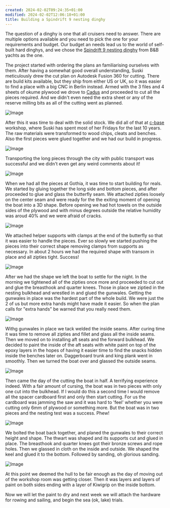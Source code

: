 ```yaml
---
created: 2024-02-02T09:24:35+01:00
modified: 2024-02-02T12:06:18+01:00
title: Building a Spindrift 9 nesting dinghy
---
```


The question of a dinghy is one that all cruisers need to answer. There are multiple options available and you need to pick the one for your requirements and budget. Our budget an needs lead us to the world of self-built hard dinghys, and we chose the [Spindrift 9 nesting dinghy](https://bandbyachtdesigns.com/s9)  from B&B yachts as the one.

The project started with ordering the plans an familiarising ourselves with them. After having a somewhat good overall understanding, Suski meticulously drew the cut plan on Autodesk Fusion 360 for cutting. There are build kits available, but they ship from either US or UK, so it was easier to find a place with a big CNC in Berlin instead. Armed with the 3 files and 4 sheets of okume plywood we drove to [Cadus](https://www.cadus.org/en/) and proceeded to cut all the pieces required. And we didn't even need the extra sheet or any of the reserve milling bits as all of the cutting went as planned.

![Image](../2024/36e4b2ca53ebb4bc8c7d695d64f04c86.jpg) 

After this it was time to deal with the solid stock. We did all of that at [c-base](https://c-base.org/) workshop, where Suski has spent most of her Fridays for the last 10 years. The raw materials were transformed to wood chips, cleats and benches. Also the first pieces were glued together and we had our build in progress. 

![Image](../2024/80d295644a9d337f1c107259707371e4.jpg) 

Transporting the long pieces through the city with public transport was successful and we didn't even get any weird comments about it!

![Image](../2024/1d63a3f5769dfef58a2d277e4845053d.jpg) 

When we had all the pieces at Gothia, it was time to start building for reals. We started by gluing together the long side and bottom pieces, and after proceeded to glue and glass the butterfly seam. We attached zipties loosely on the center seam and were ready for the the exiting moment of opening the boat into a 3D shape. Before opening we had hot towels on the outside sides of the plywood and with minus degrees outside the relative humidity was aroud 40% and we were afraid of cracks.

![Image](../2024/2b5d77699078fdc9821103b376aa83b6.jpg) 

 We attached helper supports with clamps at the end of the butterfly so that it was easier to handle the pieces. Ever so slowly we started pushing the pieces into their correct shape removing clamps from supports as necessary. In about 2 hours we had the required shape with transom in place and all zipties tight. Success!

![Image](../2024/d54db5c685547c5d6eac889efe33e621.jpg) 

After we had the shape we left the boat to settle for the night. In the morning we tightened all of the zipties once more and proceeded to cut out and glue the breasthook and quarter knees. Those in place we ziptied in the nesting bulkhead and wrestled in and glued the gunwales. Getting the gunwales in place was the hardest part of the whole build. We were just the 2 of us but more extra hands might have made it easier. So when the plan calls for "extra hands" be warned that you really need them.

![Image](../2024/bf504501bf2a4b966eb053a834029bb5.jpg) 

Withg gunwales in place we tack welded the inside seams. After curing time it was time to remove all zipties and fillet and glass all the inside seams. Then we moved on to installing aft seats and the forward bulkhead. We decided to paint the inside of the aft seats with white paint on top of the epoxy layers in the hopes of having it easier time to find the snacks hidden inside the benches later on. Daggerboard trunk and king plank went in smoothly. Then we turned the boat over and glassed the outside seams.

![Image](../2024/f90af85581342e56e8b10b6a9c11831e.jpg) 

Then came the day of the cutting the boat in half. A terrifying experience indeed. With a fair amount of cursing, the boat was in two pieces with only one cut into the bulkhead. If I would do this a second time I would remove all the spacer cardboard first and only then start cutting. For us the cardboard was jamming the saw and it was hard to 'feel' whether you were cutting only 6mm of plywood or something more. But the boat was in two pieces and the nesting test was a success. Phew!

![Image](../2024/f88ef6343d834daca18d8305b6d63de2.jpg) 

We bolted the boat back together, and planed the gunwales to their correct height and shape. The thwart was shaped and its supports cut and glued in place. The breasthook and quarter knees got their bronze screws and rope holes. Then we glassed in cloth on the inside and outside. We shaped the keel and glued it to the bottom. Followed by sanding, oh glorious sanding.

![Image](../2024/9d3e5b7842cd67201c4d1d6ff2556db5.jpg) 

At this point we deemed the hull to be fair enough as the day of moving out of the workshop room was getting closer. Then it was layers and layers of paint on both sides ending with a layer of Kiwigrip on the inside bottom. 

Now we will let the paint to dry and next week we will attach the hardware for rowing and sailing, and begin the sea (ok, lake) trials.
